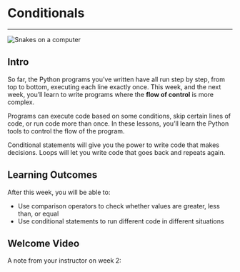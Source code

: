 # Conditionals

---

![Snakes on a computer](/images/snakes_on_computer.png)

## Intro

So far, the Python programs you’ve written have all run step by step, from top to bottom, executing each line exactly once. This week, and the next week, you’ll learn to write programs where the **flow of control** is more complex.

Programs can execute code based on some conditions, skip certain lines of code, or run code more than once. In these lessons, you’ll learn the Python tools to control the flow of the program.

Conditional statements will give you the power to write code that makes decisions. Loops will let you write code that goes back and repeats again.

## Learning Outcomes

After this week, you will be able to:

- Use comparison operators to check whether values are greater, less than, or equal
- Use conditional statements to run different code in different situations

## Welcome Video

<aside>

A note from your instructor on week 2:

</aside>
<div style="position: relative; padding-bottom: NaN%; height: 0;"><iframe src="https://www.loom.com/embed/0ca9aaf3907e4928abb4111a3387e573" frameborder="0" webkitallowfullscreen mozallowfullscreen allowfullscreen style="position: absolute; top: 0; left: 0; width: 100%; height: 100%;"></iframe></div>

<!-- <div style="position: relative; padding-bottom: 56.25%; height: 0;"><iframe src="TODO: Stanley to record week 2 video" title="YouTube video player" frameborder="0" allow="accelerometer; autoplay; clipboard-write; encrypted-media; gyroscope; picture-in-picture" allowfullscreen style="position: absolute; top: 0; left: 0; width: 100%; height: 100%;"></iframe></div> -->
